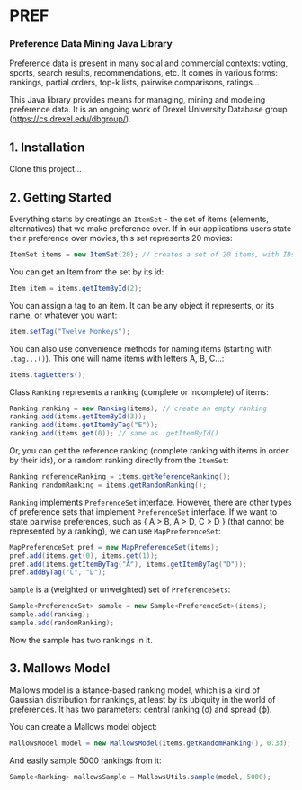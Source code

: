 # PREF
### Preference Data Mining Java Library

Preference data is present in many social and commercial contexts: voting, sports, search results, recommendations, etc. It comes in various forms: rankings, partial orders, top-k lists, pairwise comparisons, ratings...

This Java library provides means for managing, mining and modeling preference data. It is an ongoing work of Drexel University Database group (https://cs.drexel.edu/dbgroup/).

## 1. Installation

Clone this project...



## 2. Getting Started

Everything starts by creatings an `ItemSet` - the set of items (elements, alternatives) that we make preference over. If in our applications users state their preference over movies, this set represents 20 movies:
```java
ItemSet items = new ItemSet(20); // creates a set of 20 items, with IDs 0..19
```

You can get an Item from the set by its id:
```java
Item item = items.getItemById(2);
```

You can assign a tag to an item. It can be any object it represents, or its name, or whatever you want:
```java
item.setTag("Twelve Monkeys");
```

You can also use convenience methods for naming items (starting with `.tag...()`). This one will name items with letters A, B, C...:
```java
items.tagLetters();
```

Class `Ranking` represents a ranking (complete or incomplete) of items:
```java
Ranking ranking = new Ranking(items); // create an empty ranking
ranking.add(items.getItemById(3));
ranking.add(items.getItemByTag("E"));
ranking.add(items.get(0)); // same as .getItemById()
```

Or, you can get the reference ranking (complete ranking with items in order by their ids), or a random ranking directly from the `ItemSet`:
```java
Ranking referenceRanking = items.getReferenceRanking();
Ranking randomRanking = items.getRandomRanking();
```

`Ranking` implements `PreferenceSet` interface. However, there are other types of preference sets that implement `PreferenceSet` interface. If we want to state pairwise preferences, such as { A > B, A > D, C > D } (that cannot be represented by a ranking), we can use `MapPreferenceSet`:
```java
MapPreferenceSet pref = new MapPreferenceSet(items);
pref.add(items.get(0), items.get(1));
pref.add(items.getItemByTag("A"), items.getItemByTag("D"));
pref.addByTag("C", "D");
```

`Sample` is a (weighted or unweighted) set of `PreferenceSets`:
```java
Sample<PreferenceSet> sample = new Sample<PreferenceSet>(items);
sample.add(ranking);
sample.add(randomRanking);
```

Now the sample has two rankings in it.


## 3. Mallows Model

Mallows model is a istance-based ranking model, which is a kind of Gaussian distribution for rankings, at least by its ubiquity in the world of preferences. It has two parameters: central ranking (σ) and spread (ϕ).


You can create a Mallows model object:
```java
MallowsModel model = new MallowsModel(items.getRandomRanking(), 0.3d);
```

And easily sample 5000 rankings from it:
```java
Sample<Ranking> mallowsSample = MallowsUtils.sample(model, 5000);
```
